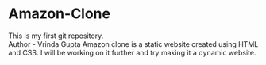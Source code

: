 # Amazon-Clone
This is my first git repository.
<br>
Author - Vrinda Gupta
Amazon clone is a static website created using HTML and CSS. I will be working on it further and try making it a dynamic website.
